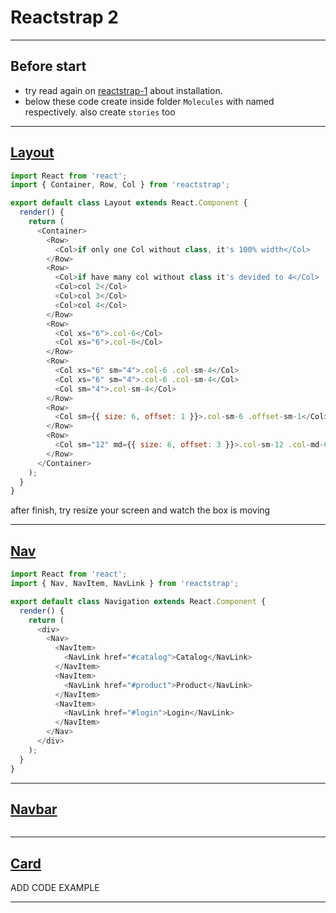 # Reactstrap 2

--- 

## Before start

* try read again on [reactstrap-1](./../reactstrap-1/README.md) about installation.
* below these code create inside folder `Molecules` with named respectively. also create `stories` too

---

## [Layout](https://reactstrap.github.io/components/layout/)

```js
import React from 'react';
import { Container, Row, Col } from 'reactstrap';

export default class Layout extends React.Component {
  render() {
    return (
      <Container>
        <Row>
          <Col>if only one Col without class, it's 100% width</Col>
        </Row>
        <Row>
          <Col>if have many col without class it's devided to 4</Col>
          <Col>col 2</Col>
          <Col>col 3</Col>
          <Col>col 4</Col>
        </Row>
        <Row>
          <Col xs="6">.col-6</Col>
          <Col xs="6">.col-6</Col>
        </Row>
        <Row>
          <Col xs="6" sm="4">.col-6 .col-sm-4</Col>
          <Col xs="6" sm="4">.col-6 .col-sm-4</Col>
          <Col sm="4">.col-sm-4</Col>
        </Row>
        <Row>
          <Col sm={{ size: 6, offset: 1 }}>.col-sm-6 .offset-sm-1</Col>
        </Row>
        <Row>
          <Col sm="12" md={{ size: 6, offset: 3 }}>.col-sm-12 .col-md-6 .offset-md-3</Col>
        </Row>
      </Container>
    );
  }
}
```

after finish, try resize your screen and watch the box is moving

---

## [Nav](https://reactstrap.github.io/components/navs/)

```js
import React from 'react';
import { Nav, NavItem, NavLink } from 'reactstrap';

export default class Navigation extends React.Component {
  render() {
    return (
      <div>
        <Nav>
          <NavItem>
            <NavLink href="#catalog">Catalog</NavLink>
          </NavItem>
          <NavItem>
            <NavLink href="#product">Product</NavLink>
          </NavItem>
          <NavItem>
            <NavLink href="#login">Login</NavLink>
          </NavItem>
        </Nav>
      </div>
    );
  }
}
```

---

## [Navbar](https://reactstrap.github.io/components/navbar/)

```js

```

---

## [Card](https://reactstrap.github.io/components/card/)

ADD CODE EXAMPLE 

---